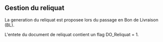 ## Gestion du reliquat

La generation du reliquat est proposee lors du passage en Bon de Livraison (BL).

L'entete du document de reliquat contient un flag DO_Reliquat = 1.
